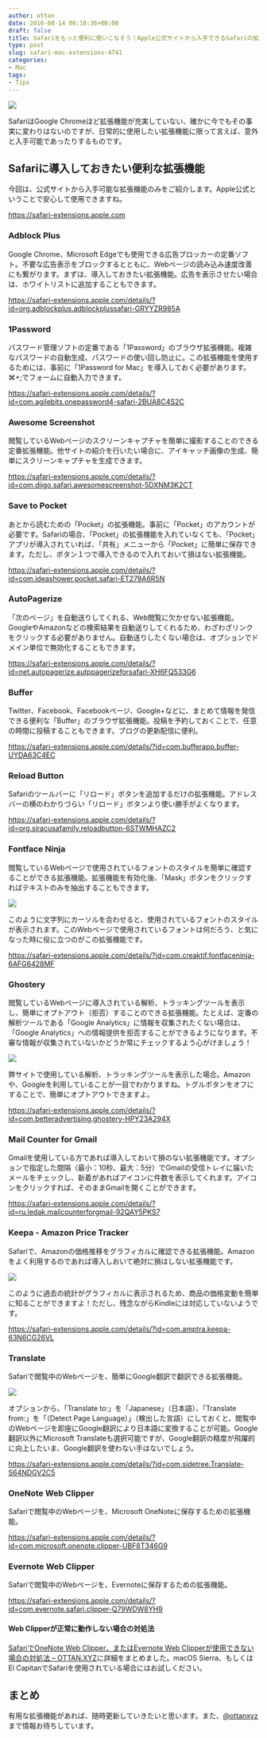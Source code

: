 ```yaml
---
author: ottan
date: 2016-08-14 06:10:36+00:00
draft: false
title: Safariをもっと便利に使いこなそう！Apple公式サイトから入手できるSafariの拡張機能
type: post
slug: safari-mac-extensions-4741
categories:
- Mac
tags:
- Tips
---
```


![](/uploads/2016/08/160814-57b001868a4d4.jpg)






SafariはGoogle Chromeほど拡張機能が充実していない、確かに今でもその事実に変わりはないのですが、日常的に使用したい拡張機能に限って言えば、意外と入手可能であったりするものです。





## Safariに導入しておきたい便利な拡張機能





今回は、公式サイトから入手可能な拡張機能のみをご紹介します。Apple公式ということで安心して使用できますね。



https://safari-extensions.apple.com



### Adblock Plus





Google Chrome、Microsoft Edgeでも使用できる広告ブロッカーの定番ソフト。不要な広告表示をブロックするとともに、Webページの読み込み速度改善にも繋がります。まずは、導入しておきたい拡張機能。広告を表示させたい場合は、ホワイトリストに追加することもできます。



https://safari-extensions.apple.com/details/?id=org.adblockplus.adblockplussafari-GRYYZR985A



### 1Password





パスワード管理ソフトの定番である「1Password」のブラウザ拡張機能。複雑なパスワードの自動生成、パスワードの使い回し防止に。この拡張機能を使用するためには、事前に「1Password for Mac」を導入しておく必要があります。⌘+;でフォームに自動入力できます。



https://safari-extensions.apple.com/details/?id=com.agilebits.onepassword4-safari-2BUA8C4S2C



### Awesome Screenshot





閲覧しているWebページのスクリーンキャプチャを簡単に撮影することのできる定番拡張機能。他サイトの紹介を行いたい場合に、アイキャッチ画像の生成、簡単にスクリーンキャプチャを生成できます。



https://safari-extensions.apple.com/details/?id=com.diigo.safari.awesomescreenshot-5DXNM3K2CT



### Save to Pocket





あとから読むための「Pocket」の拡張機能。事前に「Pocket」のアカウントが必要です。Safariの場合、「Pocket」の拡張機能を入れていなくても、「Pocket」アプリが導入されていれば、「共有」メニューから「Pocket」に簡単に保存できます。ただし、ボタン１つで導入できるので入れておいて損はない拡張機能。



https://safari-extensions.apple.com/details/?id=com.ideashower.pocket.safari-ET279A6R5N



### AutoPagerize





「次のページ」を自動送りしてくれる、Web閲覧に欠かせない拡張機能。GoogleやAmazonなどの検索結果を自動送りしてくれるため、わざわざリンクをクリックする必要がありません。自動送りしたくない場合は、オプションでドメイン単位で無効化することもできます。



https://safari-extensions.apple.com/details/?id=net.autopagerize.autppagerizeforsafari-XH6FQ533G6



### Buffer





Twitter、Facebook、Facebookページ、Google+などに、まとめて情報を発信できる便利な「Buffer」のブラウザ拡張機能。投稿を予約しておくことで、任意の時間に投稿することもできます。ブログの更新配信に便利。



https://safari-extensions.apple.com/details/?id=com.bufferapp.buffer-UYDA63C4EC



### Reload Button





Safariのツールバーに「リロード」ボタンを追加するだけの拡張機能。アドレスバーの横のわかりづらい「リロード」ボタンより使い勝手がよくなります。



https://safari-extensions.apple.com/details/?id=org.siracusafamily.reloadbutton-6STWMHAZC2



### Fontface Ninja





閲覧しているWebページで使用されているフォントのスタイルを簡単に確認することができる拡張機能。拡張機能を有効化後、「Mask」ボタンをクリックすればテキストのみを抽出することもできます。





![](/uploads/2016/08/160814-57b009597bc2d.png)






このように文字列にカーソルを合わせると、使用されているフォントのスタイルが表示されます。このWebページで使用されているフォントは何だろう、と気になった時に役に立つのがこの拡張機能です。



https://safari-extensions.apple.com/details/?id=com.creaktif.fontfaceninja-6AFG6428MF



### Ghostery





閲覧しているWebページに導入されている解析、トラッキングツールを表示し、簡単にオプトアウト（拒否）することのできる拡張機能。たとえば、定番の解析ツールである「Google Analytics」に情報を収集されたくない場合は、「Google Analytics」への情報提供を拒否することができるようになります。不審な情報が収集されていないかどうか常にチェックするよう心がけましょう！





![](/uploads/2016/08/160814-57b009e5ea4d1.png)






弊サイトで使用している解析、トラッキングツールを表示した場合。Amazonや、Googleを利用していることが一目でわかりますね。トグルボタンをオフにすることで、簡単にオプトアウトできますよ。



https://safari-extensions.apple.com/details/?id=com.betteradvertising.ghostery-HPY23A294X



### Mail Counter for Gmail





Gmailを使用している方であれば導入しておいて損のない拡張機能です。オプションで指定した間隔（最小：10秒、最大：5分）でGmailの受信トレイに届いたメールをチェックし、新着があればアイコンに件数を表示してくれます。アイコンをクリックすれば、そのままGmailを開くことができます。



https://safari-extensions.apple.com/details/?id=ru.ledak.mailcounterforgmail-92QAY5PKS7



### Keepa - Amazon Price Tracker





Safariで、Amazonの価格推移をグラフィカルに確認できる拡張機能。Amazonをよく利用するのであれば導入しおいて絶対に損はしない拡張機能です。





![](/uploads/2016/10/161012-57fe1f43241fc.png)






このように過去の統計がグラフィカルに表示されるため、商品の価格変動を簡単に知ることができますよ！ただし、残念ながらKindleには対応していないようです。



https://safari-extensions.apple.com/details/?id=com.amptra.keepa-63N6CG26VL



### Translate





Safariで閲覧中のWebページを、簡単にGoogle翻訳で翻訳できる拡張機能。





![](/uploads/2016/11/161113-5827e2f0ead3d.png)






オプションから、「Translate to:」を「Japanese」（日本語）、「Translate from:」を「（Detect Page Language）」（検出した言語）にしておくと、閲覧中のWebページを即座にGoogle翻訳により日本語に変換することが可能。Google翻訳以外にMicrosoft Translateも選択可能ですが、Google翻訳の精度が飛躍的に向上したいま、Google翻訳を使わない手はないでしょう。



https://safari-extensions.apple.com/details/?id=com.sidetree.Translate-S64NDGV2C5



### OneNote Web Clipper





Safariで閲覧中のWebページを、Microsoft OneNoteに保存するための拡張機能。



https://safari-extensions.apple.com/details/?id=com.microsoft.onenote.clipper-UBF8T346G9



### Evernote Web Clipper





Safariで閲覧中のWebページを、Evernoteに保存するための拡張機能。



https://safari-extensions.apple.com/details/?id=com.evernote.safari.clipper-Q79WDW8YH9






#### Web Clipperが正常に動作しない場合の対処法




[SafariでOneNote Web Clipper、またはEvernote Web Clipperが使用できない場合の対処法 – OTTAN.XYZ](/safari-onenote-evernote-web-clipper-not-working-5887/)に詳細をまとめました。macOS Sierra、もしくはEl CapitanでSafariを使用されている場合にはお試しください。








## まとめ





有用な拡張機能があれば、随時更新していきたいと思います。また、[@ottanxyz](https://twitter.com/ottanxyz)まで情報お待ちしています。
